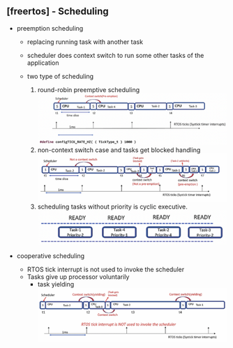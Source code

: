 ## [freertos] - Scheduling

* preemption scheduling
    - replacing running task with another task
    - scheduler does context switch to run some other tasks of the application

    - two type of scheduling
        1. round-robin preemptive scheduling
        ![](../assets/img/scheduler_context_switch.png)
        2. non-context switch case and tasks get blocked handling
        ![](../assets/img/task_switch_when_blocked.png)
        3. scheduling tasks without priority is cyclic executive.
        ![](../assets/img/no_priority_task.png)

* cooperative scheduling
    - RTOS tick interrupt is not used to invoke the scheduler
    - Tasks give up processor voluntarily
        - task yielding
            ![](../assets/img/coorperative_scheduling.png)
